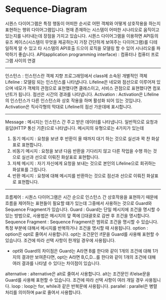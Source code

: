 # Sequence-Diagram
시퀀스 다이어그램은 특정 행동이 어떠한 순서로 어떤 객체와 어떻게 상호작용을 하는지 표현하는 행위 다이어그램입니다. 현재 존재하는 시스템이 어떠한 시나리오로 움직이고 있는지를 나타내는데 장점을 가지고 있습니다. 시퀀스 다이어그램을 이용하면 API등의 유즈 케이스(시스템이 무엇을 제공하는지 가장 간단하게 보여주는 다이어그램)를 디테일하게 알 수 있고 타 시스템의 API호출 드으이 로직을 모델링 할 수 있어 시나리오를 파악하기 좋습니다.
API(application programming interface) : 컴퓨터나 컴퓨터 프로그램 사이의 연결

--------------------------------
인스턴스 : 인스턴스란 객체 지향 프로그래밍에서 class에 소속된 개별적인 객체
Lifeline : 모델링 되는 인스턴스를 나타냅니다. Lifeline은 네모와 점선으로 이루어져 있으며 네모가 객체의 관점으로 표현했다면 클래스이고, 서비스 관점으로 표현했다면 컴포넌트가 됩니다. 점선은 시간의 경과를 나타냅니다.
Activation : Activation은 Lifeline의 인스턴스가 다른 인스턴스와 상호 작용을 하며 활성화 되어 있는 것입니다. Activation은 직사각형의 막대로 Lifeline의 점선 가운데에 표시합니다.

----------------------------------
Message : 메시지는 인스턴스 간 주고 받은 데이터를 나타냅니다. 일반적으로 요청과 응답(HTTP 통신 기준)으로 나타냅니다.
메시지의 유형으로는 4가지가 있는데
1. 동기 메시지 : 요청을 보낸 후 반환이 올 때까지 대기 하는 것으로 실선과 꽉 찬 화살표로 표현합니다.
2. 비동기 메시지 : 요청을 보낸 다음 반환을 기다리지 않고 다른 작업을 수행 하는 것으로 실선과 선으로 이뤄진 화살표로 표현합니다.
3. 자체 메시지 : 자기 자신에게 요청을 보내는 것으로 본인의 Lifeline으로 회귀하는 화살표를 그립니다.
4. 반환 메시지 : 요청에 대해 메시지를 반환하는 것으로 점선과 선으로 이뤄진 화살표로 표현합니다.

--------------------------------------
흐름제어 : 시퀀스 다이어그램은 시간 순으로 인스턴스 간 상호작용을 표현하기 때문에 흐름을 제어하는 표현들이 필요할 떄가 있는데 그중에서 사용하는 것으로 Guard와 Sequence Fragment가 있습니다.
Guard : Guard는 단일 메시지에 조건을 명시할 수 있는 방법으로, 사용법은 메시지의 앞 쪽에 []대괄호로 감싼 후 조건을 명시합니다.
Sequence Fragment : Sequence Fragment은 범위로 조건을 명시할 수 있습니다. 특정 부분에 대해서 메시지를 반복하거나 조건을 명시할 때 사용됩니다.
option : option은 opt로 줄여서 사용합니다. opt는 조건문인 if문을 Guard를 사용해 표현할 수 있습니다. 조건에 따라 선택 사항이 한개일 경우에 사용됩니다.
* opt와 Guard의 차이점은 Guard는 A라면 B를 한다와 같이 1개의 조건에 대해 1가지의 결과만 보여준다면, opt는 A라면 B,C,D...를 한다와 같이 1개의 조건에 대해 여러 결과를 나타낼 수 있다는 차이점이 있습니다.

alternative : alternative은 alt로 줄여서 사용합니다. alt는 조건문인 if/else문을 Guard를 사용해 표현할 수 있습니다. 조건에 따라 선택 사항이 여러 개일 경우 사용됩니다.
loop : loop는 for, while과 같은 반복문에 사용됩니다.
parallel : parallel은 병렬 처리를 의미하며 par로 줄여서 사용합니다.
